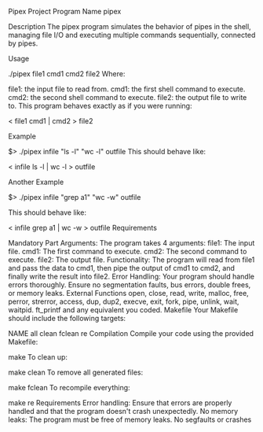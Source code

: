 Pipex Project
Program Name
pipex

Description
The pipex program simulates the behavior of pipes in the shell, managing file I/O and executing multiple commands sequentially, connected by pipes.

Usage

./pipex file1 cmd1 cmd2 file2
Where:

file1: the input file to read from.
cmd1: the first shell command to execute.
cmd2: the second shell command to execute.
file2: the output file to write to.
This program behaves exactly as if you were running:


< file1 cmd1 | cmd2 > file2

Example

$> ./pipex infile "ls -l" "wc -l" outfile
This should behave like:

< infile ls -l | wc -l > outfile

Another Example

$> ./pipex infile "grep a1" "wc -w" outfile

This should behave like:


< infile grep a1 | wc -w > outfile
Requirements

Mandatory Part
Arguments: The program takes 4 arguments:
file1: The input file.
cmd1: The first command to execute.
cmd2: The second command to execute.
file2: The output file.
Functionality:
The program will read from file1 and pass the data to cmd1, then pipe the output of cmd1 to cmd2, and finally write the result into file2.
Error Handling: Your program should handle errors thoroughly. Ensure no segmentation faults, bus errors, double frees, or memory leaks.
External Functions
open, close, read, write, malloc, free, perror, strerror, access, dup, dup2, execve, exit, fork, pipe, unlink, wait, waitpid.
ft_printf and any equivalent you coded.
Makefile
Your Makefile should include the following targets:

NAME
all
clean
fclean
re
Compilation
Compile your code using the provided Makefile:


make
To clean up:


make clean
To remove all generated files:


make fclean
To recompile everything:

make re
Requirements
Error handling: Ensure that errors are properly handled and that the program doesn't crash unexpectedly.
No memory leaks: The program must be free of memory leaks.
No segfaults or crashes
